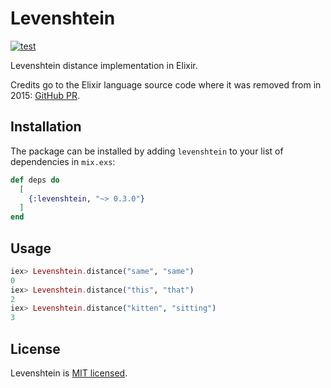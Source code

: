 # Levenshtein

[![test](https://github.com/preciz/levenshtein/actions/workflows/test.yml/badge.svg)](https://github.com/preciz/levenshtein/actions/workflows/test.yml)

Levenshtein distance implementation in Elixir.

Credits go to the Elixir language source code where it was removed from in 2015:
[GitHub PR](https://github.com/elixir-lang/elixir/pull/3112/commits/b962ae3e5fda2fd5b1ca28a8aa307657d33e9101).

## Installation

The package can be installed
by adding `levenshtein` to your list of dependencies in `mix.exs`:

```elixir
def deps do
  [
    {:levenshtein, "~> 0.3.0"}
  ]
end
```

## Usage

```elixir
iex> Levenshtein.distance("same", "same")
0
iex> Levenshtein.distance("this", "that")
2
iex> Levenshtein.distance("kitten", "sitting")
3
```

## License

Levenshtein is [MIT licensed](LICENSE).
